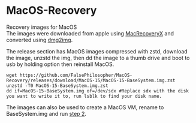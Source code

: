 # MacOS-Recovery
Recovery images for MacOS  
The images were downloaded from apple using [MacRecoveryX](https://github.com/AngeloAvv/MacRecoveryX) and converted using [dmg2img](https://github.com/Lekensteyn/dmg2img).

The release section has MacOS images compressed with zstd, download the image, unzstd the img, then dd the image to a thumb drive and boot to usb by holding option then reinstall MacOS.
```
wget https://github.com/FalsePhilosopher/MacOS-Recovery/releases/download/MacOS-15/MacOS-15-BaseSystem.img.zst
unzstd -T0 MacOS-15-BaseSystem.img.zst
dd if=MacOS-15-BaseSystem.img of=/dev/sdx #Replace sdx with the disk you want to write it to, run lsblk to find your disk name.
```
The images can also be used to create a MacOS VM, rename to BaseSystem.img and run [step 2](https://github.com/foxlet/macOS-Simple-KVM#step-2).
